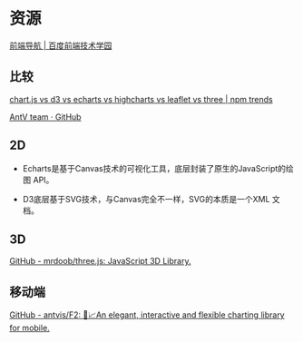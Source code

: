 # 资源

[前端导航 | 百度前端技术学园](http://ife.baidu.com/encyclopedia/)

## 比较

[chart.js vs d3 vs echarts vs highcharts vs leaflet vs three | npm trends](https://www.npmtrends.com/chart.js-vs-d3-vs-echarts-vs-highcharts-vs-three-vs-leaflet)

[AntV team · GitHub](https://github.com/orgs/antvis/repositories?q=&type=&language=&sort=stargazers)

## 2D

- Echarts是基于Canvas技术的可视化工具，底层封装了原生的JavaScript的绘图 API。

- D3底层基于SVG技术，与Canvas完全不一样，SVG的本质是一个XML 文档。

## 3D

[GitHub - mrdoob/three.js: JavaScript 3D Library.](https://github.com/mrdoob/three.js)

## 移动端

[GitHub - antvis/F2: 📱📈An elegant, interactive and flexible charting library for mobile.](https://github.com/antvis/F2)
